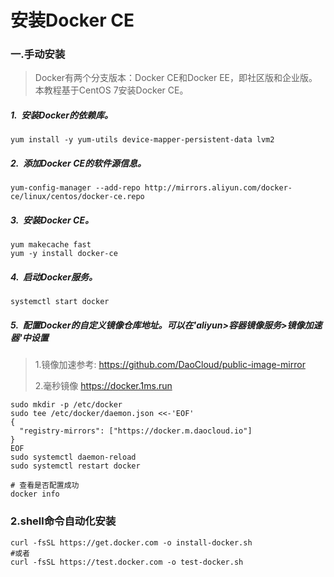 # 安装Docker CE

### 一.手动安装

> Docker有两个分支版本：Docker CE和Docker EE，即社区版和企业版。本教程基于CentOS 7安装Docker CE。

##### 1.  安装Docker的依赖库。

```shell
yum install -y yum-utils device-mapper-persistent-data lvm2
```

##### 2.  添加Docker CE的软件源信息。

```shell
yum-config-manager --add-repo http://mirrors.aliyun.com/docker-ce/linux/centos/docker-ce.repo
```

##### 3.  安装Docker CE。

```shell
yum makecache fast
yum -y install docker-ce
```

##### 4.  启动Docker服务。

```shell
systemctl start docker
```

##### 5.  配置Docker的自定义镜像仓库地址。可以在'aliyun>容器镜像服务>镜像加速器'中设置

> 1.镜像加速参考: https://github.com/DaoCloud/public-image-mirror
>
> 2.毫秒镜像 https://docker.1ms.run

```shell
sudo mkdir -p /etc/docker
sudo tee /etc/docker/daemon.json <<-'EOF'
{
  "registry-mirrors": ["https://docker.m.daocloud.io"]
}
EOF
sudo systemctl daemon-reload
sudo systemctl restart docker

# 查看是否配置成功
docker info
```

### 2.shell命令自动化安装

```shell
curl -fsSL https://get.docker.com -o install-docker.sh
#或者
curl -fsSL https://test.docker.com -o test-docker.sh
```